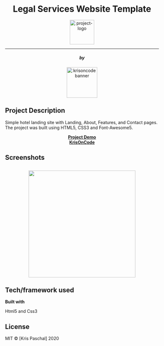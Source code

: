 <div align="center">
	<h1> Legal Services Website Template</h1>
	<img
		height="80"
		alt="project-logo"
		src="https://krisoncode.s3.amazonaws.com/project-assets/hotel/hotel-logo.png">
</div>
<hr>
<div align="center">
	<h5>by</h5>
	<img
		height="100"
		alt="krisoncodebanner"
		src="https://krisoncode.s3.amazonaws.com/logobanner.png">
</div>

## Project Description
Simple hotel landing site with Landing, About, Features, and Contact pages. The project was built using HTML5, CSS3 and Font-Awesome5.

<p align="center">
	<strong>
        <a href="https://blissful-lamarr-fda38b.netlify.app/">Project Demo</a>
		<br>
		<a href="https://krisoncode.com/">KrisOnCode</a>
	</strong>
</p>


## Screenshots


<div align="center">
	<h2>
	<img
		height="350"
		alt=""
		src="s3://krisoncode/project-assets/hotel/hotel-screenshot-lead.png">
	</h2>
</div>



## Tech/framework used

<b>Built with</b>
<p>Html5 and Css3</p>



## License

MIT © [Kris Paschal] 2020
